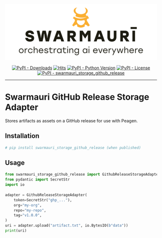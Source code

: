![Swarmauri Logo](https://github.com/swarmauri/swarmauri-sdk/blob/3d4d1cfa949399d7019ae9d8f296afba773dfb7f/assets/swarmauri.brand.theme.svg)

<p align="center">
    <a href="https://pypi.org/project/swarmauri_storage_github_release/">
        <img src="https://img.shields.io/pypi/dm/swarmauri_storage_github_release" alt="PyPI - Downloads"/></a>
    <a href="https://hits.sh/github.com/swarmauri/swarmauri-sdk/tree/master/pkgs/standards/swarmauri_storage_github_release/">
        <img alt="Hits" src="https://hits.sh/github.com/swarmauri/swarmauri-sdk/tree/master/pkgs/standards/swarmauri_storage_github_release.svg"/></a>
    <a href="https://pypi.org/project/swarmauri_storage_github_release/">
        <img src="https://img.shields.io/pypi/pyversions/swarmauri_storage_github_release" alt="PyPI - Python Version"/></a>
    <a href="https://pypi.org/project/swarmauri_storage_github_release/">
        <img src="https://img.shields.io/pypi/l/swarmauri_storage_github_release" alt="PyPI - License"/></a>
    <a href="https://pypi.org/project/swarmauri_storage_github_release/">
        <img src="https://img.shields.io/pypi/v/swarmauri_storage_github_release?label=swarmauri_storage_github_release&color=green" alt="PyPI - swarmauri_storage_github_release"/></a>

</p>

---

# Swarmauri GitHub Release Storage Adapter

Stores artifacts as assets on a GitHub release for use with Peagen.

## Installation

```bash
# pip install swarmauri_storage_github_release (when published)
```

## Usage

```python
from swarmauri_storage_github_release import GithubReleaseStorageAdapter
from pydantic import SecretStr
import io

adapter = GithubReleaseStorageAdapter(
    token=SecretStr("ghp_..."),
    org="my-org",
    repo="my-repo",
    tag="v1.0.0",
)
uri = adapter.upload("artifact.txt", io.BytesIO(b"data"))
print(uri)
```
